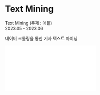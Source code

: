 # Text Mining
Text Mining (주제 : 애플)  
2023.05 - 2023.06

네이버 크롤링을 통한 기사 텍스트 마이닝  


![텍스트마이닝 보고서 자료](TextMining_Apple.pdf)

